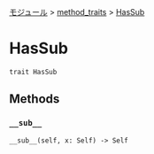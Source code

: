 [モジュール](../index.md) > [method_traits](./index.md) > [HasSub]()

# HasSub

```
trait HasSub
```

## Methods

### `__sub__`

```
__sub__(self, x: Self) -> Self
```
